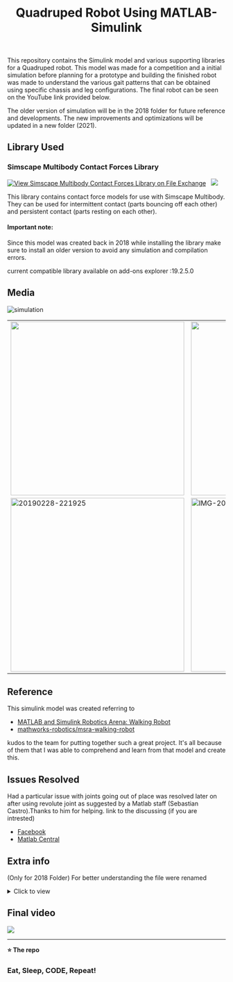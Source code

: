 <h1 align='center'> Quadruped Robot Using MATLAB-Simulink  </h1> <br>



This repository contains the Simulink model and various supporting libraries for a Quadruped robot. This model was made for a competition and a initial simulation before planning for a prototype and building the finished robot was made to understand the various gait patterns that can be obtained using specific chassis and leg configurations. The final robot can be seen on the YouTube link provided below.

The older version of simulation will be in the 2018 folder for future reference and developments. The new improvements and optimizations will be updated in a new folder (2021).

Library Used
--------------------------------------------

<h3>Simscape Multibody Contact Forces Library</h3>

[![View Simscape Multibody Contact Forces Library on File Exchange](https://www.mathworks.com/matlabcentral/images/matlab-file-exchange.svg)](https://www.mathworks.com/matlabcentral/fileexchange/47417-simscape-multibody-contact-forces-library)     &nbsp;  <a href="https://github.com/mathworks/Simscape-Multibody-Contact-Forces-Library"><img src="https://img.shields.io/badge/GitHub-100000?style=for-the-badge&logo=github&logoColor=white" /></a>

This library contains contact force models for use with Simscape Multibody. They can be used for intermittent contact (parts bouncing off each other) and persistent contact (parts resting on each other).

<h4>Important note:</h4>Since this model was created back in 2018 while installing the library make sure to install an older version to avoid any simulation and compilation errors.

current compatible library available on add-ons explorer :19.2.5.0

Media
---------------------------------------------
<img src="https://i.ibb.co/pw6SMFh/simulation.gif" alt="simulation" border="0">
<table>
  <tr>
    <td><img src="https://i.ibb.co/sJScZCh/IMG-20190206-220243.jpg" width="400" > </td>
    <td><img src="https://i.ibb.co/8NxpNBc/IMG-20190113-221416.jpg" width="400"></td>
    </tr>
     <tr>
    <td><img src="https://i.ibb.co/9Hgqt68/20190228-221925.jpg" alt="20190228-221925" border="0" width="400" > </td>
    <td><img src="https://i.ibb.co/Fx9v68R/IMG-20190202-214551.jpg" alt="IMG-20190202-214551" border="0" width="400"></td>
    </tr>
</table>

Reference
----------------------------------------------

This simulink model was created referring to 
- [MATLAB and Simulink Robotics Arena: Walking Robot](https://in.mathworks.com/matlabcentral/fileexchange/64227-matlab-and-simulink-robotics-arena-walking-robot?s_tid=srchtitle_walking%20robot_6)
- [mathworks-robotics/msra-walking-robot](https://github.com/mathworks-robotics/msra-walking-robot) 

kudos to the team for putting together such a great project.
It's all because of them that I was able to comprehend and learn from that model and create this.

Issues Resolved
--------------------------------------------------
Had a particular issue with joints going out of place was resolved later on after using revolute joint as suggested by a Matlab staff (Sebastian Castro).Thanks to him for helping.
link to the discussing (if you are intrested)
- [Facebook](https://www.facebook.com/100017607456550/videos/305468520050061/)
- [Matlab Central](https://in.mathworks.com/matlabcentral/answers/418450-i-have-followed-the-following-tutorial-but-haven-t-got-any-output-please-help-me-out?s_tid=prof_contriblnk)

Extra info
-----------------------------
(Only for 2018 Folder)
For better understanding the file were renamed
<details>
     <summary> Click to view</summary>
     
* fulleasysphere.slx----> Simulinkmodel.slx
* fulleasy_DataFile1.m----> Simulinkmodel_DataFile.m     
</details>


Final video
--------------------------------

<a href="https://www.youtube.com/watch?v=6dfaND6Z6hM&ab_channel=TeamRoboconMJCET">
       <img src="https://img.shields.io/badge/YouTube-FF0000?style=for-the-badge&logo=youtube&logoColor=white" />
      </a>
                   


----------------------------------------------------
**⭐ The repo**



### Eat, Sleep, CODE, Repeat!





